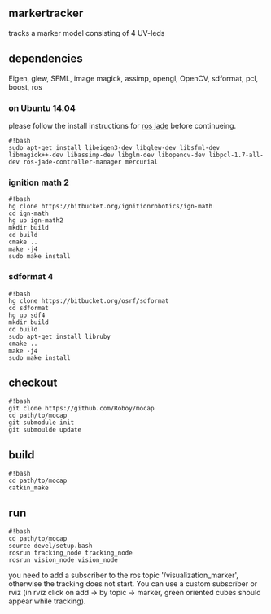 ## markertracker
tracks a marker model consisting of 4 UV-leds 

## dependencies 
Eigen, glew, SFML, image magick, assimp, opengl, OpenCV, sdformat, pcl, boost, ros
### on Ubuntu 14.04
please follow the install instructions for [ros jade](http://wiki.ros.org/jade/Installation/Ubuntu) before continueing.
```
#!bash
sudo apt-get install libeigen3-dev libglew-dev libsfml-dev libmagick++-dev libassimp-dev libglm-dev libopencv-dev libpcl-1.7-all-dev ros-jade-controller-manager mercurial
```
### ignition math 2
```
#!bash
hg clone https://bitbucket.org/ignitionrobotics/ign-math
cd ign-math
hg up ign-math2
mkdir build
cd build
cmake ..
make -j4 
sudo make install
```
### sdformat 4
```
#!bash
hg clone https://bitbucket.org/osrf/sdformat
cd sdformat
hg up sdf4
mkdir build
cd build
sudo apt-get install libruby
cmake ..
make -j4
sudo make install
```
## checkout 
```
#!bash
git clone https://github.com/Roboy/mocap
cd path/to/mocap
git submodule init
git submoulde update
```
## build
```
#!bash
cd path/to/mocap
catkin_make
```
## run
```
#!bash
cd path/to/mocap
source devel/setup.bash
rosrun tracking_node tracking_node
rosrun vision_node vision_node
```
you need to add a subscriber to the ros topic '/visualization_marker', otherwise the tracking does not start. You can use a custom subscriber or rviz (in rviz click on add -> by topic -> marker, green oriented cubes should appear while tracking). 

